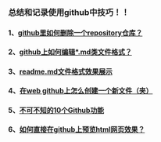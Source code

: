 ### 总结和记录使用github中技巧！！

#### 1、[github里如何删除一个repository仓库？](https://github.com/xiaomaer/github_skill/blob/master/%E5%9C%A8%E7%BA%BFgithub%E5%88%A0%E9%99%A4repository%E4%BB%93%E5%BA%93.pdf)
#### 2、[github上如何编辑*.md类文件格式？](https://github.com/xiaomaer/github_skill/blob/master/github%E4%B8%8A%E7%BC%96%E8%BE%91README.md%E6%96%87%E4%BB%B6%E6%A0%BC%E5%BC%8F.pdf)
#### 3、[readme.md文件格式效果展示](https://github.com/xiaomaer/github_skill/blob/master/mdFileStyle.md)
#### 4、[在web github上怎么创建一个新文件（夹）](https://github.com/xiaomaer/github_skill/blob/master/createNewFile.md)
#### 5、[不可不知的10个Github功能](https://github.com/xiaomaer/github_skill/blob/master/learnLink.md)
#### 6、[如何直接在github上预览html网页效果？](https://github.com/xiaomaer/github_skill/blob/master/viewHTML.md)